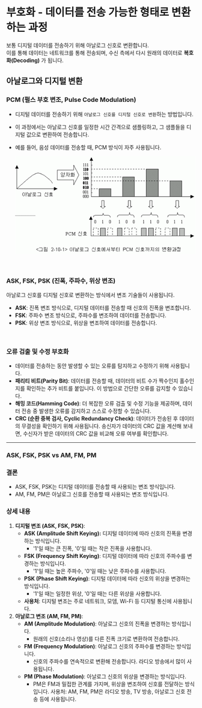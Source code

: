 # 부호화 - 데이터를 전송 가능한 형태로 변환하는 과정
보통 디지털 데이터를 전송하기 위해 아날로그 신호로 변환합니다.    
이를 통해 데이터는 네트워크를 통해 전송되며, 수신 측에서 다시 원래의 데이터로 **복호화(Decoding)** 가 됩니다.

## 아날로그와 디지털 변환
### PCM (펄스 부호 변조, Pulse Code Modulation)
- 디지털 데이터를 전송하기 위해 `아날로그 신호를 디지털 신호로 변환`하는 방법입니다.   
- 이 과정에서는 아날로그 신호를 일정한 시간 간격으로 샘플링하고, 그 샘플들을 디지털 값으로 변환하여 전송합니다.   
- 예를 들어, 음성 데이터를 전송할 때, PCM 방식이 자주 사용됩니다.   

    ![image.png](../img/pcm.gif)

<br>

### ASK, FSK, PSK (진폭, 주파수, 위상 변조)
아날로그 신호를 디지털 신호로 변환하는 방식에서 변조 기술들이 사용됩니다.   
- **ASK**: 진폭 변조 방식으로, 디지털 데이터를 전송할 때 신호의 진폭을 변조합니다.
- **FSK**: 주파수 변조 방식으로, 주파수를 변조하여 데이터를 전송합니다.
- **PSK**: 위상 변조 방식으로, 위상을 변조하여 데이터를 전송합니다.

<br>

### 오류 검출 및 수정 부호화
- 데이터를 전송하는 동안 발생할 수 있는 오류를 탐지하고 수정하기 위해 사용됩니다.
- **패리티 비트(Parity Bit)**: 데이터를 전송할 때, 데이터의 비트 수가 짝수인지 홀수인지를 확인하는 추가 비트를 붙입니다. 이 방법으로 간단한 오류를 감지할 수 있습니다.
- **해밍 코드(Hamming Code)**: 더 복잡한 오류 검출 및 수정 기능을 제공하며, 데이터 전송 중 발생한 오류를 감지하고 스스로 수정할 수 있습니다.
- **CRC (순환 중복 검사, Cyclic Redundancy Check)**: 데이터가 전송된 후 데이터의 무결성을 확인하기 위해 사용됩니다. 송신자가 데이터의 CRC 값을 계산해 보내면, 수신자가 받은 데이터의 CRC 값을 비교해 오류 여부를 확인합니다.

---
### ASK, FSK, PSK vs AM, FM, PM

### 결론
- ASK, FSK, PSK는 디지털 데이터를 전송할 때 사용되는 변조 방식입니다.
- AM, FM, PM은 아날로그 신호를 전송할 때 사용되는 변조 방식입니다.

### 상세 내용
1. **디지털 변조 (ASK, FSK, PSK)**:   
   - **ASK (Amplitude Shift Keying):** 디지털 데이터에 따라 신호의 진폭을 변경하는 방식입니다.
     - '1'일 때는 큰 진폭, '0'일 때는 작은 진폭을 사용합니다.
   - **FSK (Frequency Shift Keying)**: 디지털 데이터에 따라 신호의 주파수를 변경하는 방식입니다.
     - '1'일 때는 높은 주파수, '0'일 때는 낮은 주파수를 사용합니다.
   - **PSK (Phase Shift Keying)**: 디지털 데이터에 따라 신호의 위상을 변경하는 방식입니다.
     - '1'일 때는 일정한 위상, '0'일 때는 다른 위상을 사용합니다.
   - **사용처**: 디지털 변조는 주로 네트워크, 모뎀, Wi-Fi 등 디지털 통신에 사용됩니다.
2. **아날로그 변조 (AM, FM, PM)**:
   - **AM (Amplitude Modulation)**: 아날로그 신호의 진폭을 변경하는 방식입니다.
     - 원래의 신호(소리나 영상)를 다른 진폭 크기로 변환하여 전송합니다.
   - **FM (Frequency Modulation)**: 아날로그 신호의 주파수를 변경하는 방식입니다.
     - 신호의 주파수를 연속적으로 변환해 전송합니다. 라디오 방송에서 많이 사용됩니다.
   - **PM (Phase Modulation)**: 아날로그 신호의 위상을 변경하는 방식입니다.
     - PM은 FM과 밀접한 관계를 가지며, 위상을 변조하여 신호를 전달하는 방식입니다.
     사용처: AM, FM, PM은 라디오 방송, TV 방송, 아날로그 신호 전송 등에 사용됩니다.